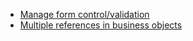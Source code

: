 * [Manage form control/validation](howtos/manage-control-in-forms.md)
* [Multiple references in business objects](howtos/bo-multiple-refs-tutorial.md)
